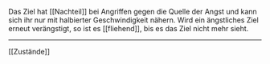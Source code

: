 Das Ziel hat [[Nachteil]] bei Angriffen gegen die Quelle der Angst und kann sich ihr nur mit halbierter Geschwindigkeit nähern. 
Wird ein ängstliches Ziel erneut verängstigt, so ist es [[fliehend]], bis es das Ziel nicht mehr sieht. 

---
[[Zustände]]